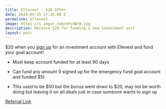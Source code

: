 ```yaml
---
title: Ellevest - $20 Offer
date: 2019-05-25 17:16:00 Z
permalink: ellevest
image: https://i.imgur.com/mFvdBrW.jpg
description: Receive $20 for funding a new investment acct
layout: post
---
```


\$20 when you [sign up](https://www.ellevest.com/invite/m83gih) for an investment account with Ellevest and fund your goal account!

* Must keep account funded for at least 90 days

* Can fund any amount (I signed up for the emergency fund goal account and funded $5)

* This used to be $50 but the bonus went down to $20, may not be worth doing but leaving it on atl.deals just in case someone wants to sign up 

[Referral Link](https://www.ellevest.com/invite/m83gih)

